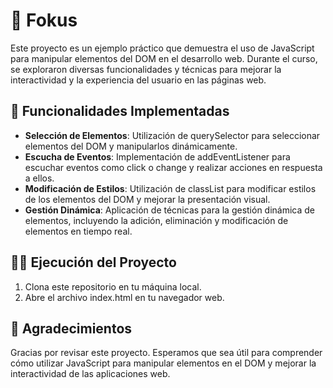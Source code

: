 # 🎯 Fokus

Este proyecto es un ejemplo práctico que demuestra el uso de JavaScript para manipular elementos del DOM en el desarrollo web. Durante el curso, se exploraron diversas funcionalidades y técnicas para mejorar la interactividad y la experiencia del usuario en las páginas web.

## 🚀 Funcionalidades Implementadas

- **Selección de Elementos**: Utilización de querySelector para seleccionar elementos del DOM y manipularlos dinámicamente.
- **Escucha de Eventos**: Implementación de addEventListener para escuchar eventos como click o change y realizar acciones en respuesta a ellos.
- **Modificación de Estilos**: Utilización de classList para modificar estilos de los elementos del DOM y mejorar la presentación visual.
- **Gestión Dinámica**: Aplicación de técnicas para la gestión dinámica de elementos, incluyendo la adición, eliminación y modificación de elementos en tiempo real.

## 🏃‍♂️ Ejecución del Proyecto

1. Clona este repositorio en tu máquina local.
2. Abre el archivo index.html en tu navegador web.

## 🙏 Agradecimientos

Gracias por revisar este proyecto. Esperamos que sea útil para comprender cómo utilizar JavaScript para manipular elementos en el DOM y mejorar la interactividad de las aplicaciones web.
